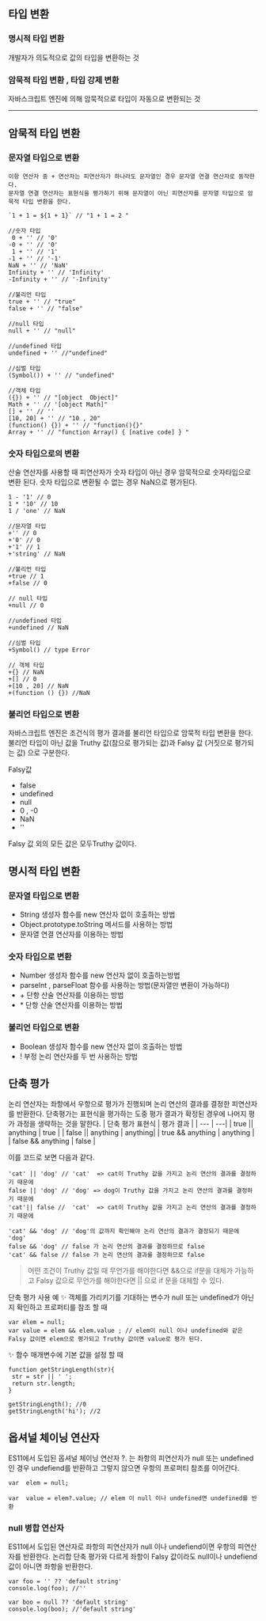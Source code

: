 ## 타입 변환

### 명시적 타입 변환
개발자가 의도적으로 값의 타입을 변환하는 것
### 암묵적 타입 변환  , 타입 강제 변환
자바스크립트 엔진에 의해 암묵적으로 타입이 자동으로 변환되는 것

---

## 암묵적 타입 변환

### 문자열 타입으로 변환

```
이항 연산자 중 + 연산자는 피연산자가 하나라도 문자열인 경우 문자열 연결 연산자로 동작한다.
문자열 연결 연산자는 표현식을 평가하기 위해 문자열이 아닌 피연산자를 문자열 타입으로 암묵적 타입 변환을 한다.

`1 + 1 = ${1 + 1}` // "1 + 1 = 2 "

//숫자 타입
 0 + '' // '0'
-0 + '' // '0'
 1 + '' // '1'
-1 + '' // '-1'
NaN + '' // 'NaN'
Infinity + '' // 'Infinity'
-Infinity + '' // '-Infinity'

//불리언 타입
true + '' // "true"
false + '' // "false"

//null 타입
null + '' // "null"

//undefined 타입
undefined + '' //"undefined"

//심벌 타입
(Symbol()) + '' // "undefined"

//객체 타입
({}) + '' // "[object  Object]"
Math + '' // '[object Math]"
[] + '' // ''
[10, 20] + '' // "10 , 20"
(function() {}) + '' // "function(){}"
Array + '' // "function Array() { [native code] } "

```
### 숫자 타입으로의 변환
산술 연산자를 사용할 때 피연산자가 숫자 타입이 아닌 경우 암묵적으로 숫자타입으로 변환 된다.
숫자 타입으로 변환될 수 없는 경우 NaN으로 평가된다.
```
1 - '1' // 0
1 * '10' // 10
1 / 'one' // NaN

//문자열 타입
+'' // 0
+'0' // 0
+'1' // 1
+'string' // NaN

//불리언 타입
+true // 1
+false // 0

// null 타입
+null // 0

//undefined 타입
+undefined // NaN

//심벌 타입
+Symbol() // type Error

// 객체 타입
+{} // NaN
+[] // 0
+[10 , 20] // NaN
+(function () {}) //NaN
```

### 불리언 타입으로 변환
자바스크립트 엔진은 조건식의 평가 결과를 불리언 타입으로 암묵적 타입 변환을 한다.
불리언 타입이 아닌 값을 Truthy 값(참으로 평가되는 값)과 Falsy 값 (거짓으로 평가되는 값) 으로 구분한다. 

Falsy값

 - false
 - undefined
 - null
 - 0 , -0
 - NaN
 - ''

Falsy 값 외의 모든 값은 모두Truthy 값이다.

## 명시적 타입 변환

### 문자열 타입으로 변환
- String 생성자 함수를 new 연산자 없이 호출하는 방법
- Object.prototype.toString 메서드를 사용하는 방법
- 문자열 연결 연산자를 이용하는 방법

### 숫자 타입으로 변환
- Number 생성자 함수를 new 연산자 없이 호출하는방법
- parseInt , parseFloat 함수를 사용하는 방법(문자열만 변환이 가능하다)
-  \+ 단항 산술 연산자를 이용하는 방법
-  \* 단항 산술 연산자를 이용하는 방법      

### 불리언 타입으로 변환

- Boolean 생성자 함수를 new 연산자 없이 호출하는 방법
- ! 부정 논리 연산자를 두 번 사용하는 방법

## 단축 평가
논리 연산자는 좌항에서 우항으로 평가가 진행되며 논리 연산의 결과를 결정한 피연산자를 반환한다.
단축평가는 표현식을 평가하는 도중 평가 결과가 확정된 경우에 나머지 평가 과정을 생략하는 것을 말한다.
| 단축 평가 표현식 |  평가 결과 | 
| --- | ---|
| true \|\| anything | true |
| false \|\| anything | anything|
| true && anything | anything |
| false && anything | false |

이를 코드로 보면 다음과 같다. 
```
'cat' || 'dog' // 'cat'  => cat이 Truthy 값을 가지고 논리 연산의 결과를 결정하기 때문에
false || 'dog' // 'dog' => dog이 Truthy 값을 가지고 논리 연산의 결과를 결정하기 때문에
'cat'|| false //  'cat'  => cat이 Truthy 값을 가지고 논리 연산의 결과를 결정하기 때문에

'cat' && 'dog' // 'dog'의 값까지 확인해야 논리 연산의 결과가 결정되기 때문에 'dog'
false && 'dog' // false 가 논리 연산의 결과를 결정하므로 false
'cat' && false // false 가 논리 연산의 결과를 결정하므로 false 
```

> 어떤 조건이 Truthy 값일 때 무언가를 해야한다면 &&으로 if문을 대체가 가능하고 Falsy 값으로 무언가를 해야한다면 \|\| 으로 if 문을 대체할 수 있다.

단축 평가 사용 예
✨ 객체를 가리키기를 기대하는 변수가 null 또는 undefined가 아닌지 확인하고 프로퍼티를 참조 할 때
```
var elem = null;
var value = elem && elem.value ; // elem이 null 이나 undefined와 같은 Falsy 값이면 elem으로 평가되고 Truthy 값이면 value로 평가 된다.
```
✨ 함수 매개변수에 기본 값을 설정 할 때
```
function getStringLength(str){
 str = str || ' ';
 return str.length;
}

getStringLength(); //0
getStringLength('hi'); //2
```

## 옵셔널 체이닝 연산자

ES11에서 도입된 옵셔널 체이닝 연산자 ?. 는 좌항의 피연산자가 null 또는 undefined인 경우  undefiend를 반환하고 그렇지 않으면 우항의 프로퍼티 참조를 이어간다.

```
var  elem = null;

var  value = elem?.value; // elem 이 null 이나 undefined면 undefined를 반환
```

### null 병합 연산자

ES11에서 도입된 연산자로 좌항의 피연산자가 null 이나 undefiend이면 우항의 피연산자를 반환한다.
논리합 단축 평가와 다르게 좌항이 Falsy 값이라도 null이나 undefiend 값이 아니면 좌항을 반환한다.

```
var foo = '' ?? 'default string'
console.log(foo); //''

var boo = null ?? 'default string'
console.log(boo); //'default string'

```
